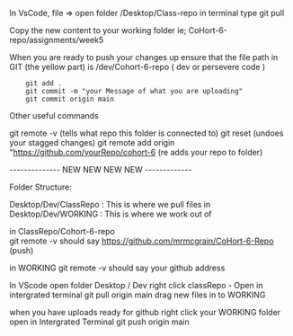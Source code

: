 
<!-- to get new class information -->

In VsCode, file => open folder  /Desktop/Class-repo
in terminal type     git pull

Copy the new content to your working folder
    ie; CoHort-6-repo/assignments/week5

When you are ready to push your changes up 
    ensure that the file path in GIT  (the yellow part)
        is /dev/Cohort-6-repo   (  dev or persevere code )

        git add .
        git commit -m "your Message of what you are uploading"
        git commit origin main

Other useful commands

git remote -v     (tells what repo this folder is connected to)
git reset         (undoes your stagged changes)
git remote add origin "https://github.com/yourRepo/cohort-6     (re adds your repo to folder)


-------------- NEW NEW NEW NEW -------------

Folder Structure: 

Desktop/Dev/ClassRepo    : This is where we pull files in
Desktop/Dev/WORKING      : This is where we work out of


 in ClassRepo/Cohort-6-repo   
 git remote -v should say https://github.com/mrmcgrain/CoHort-6-Repo (push)

 in WORKING 
 git remote -v should say your github address

 In VScode open folder Desktop / Dev
  right click classRepo  - Open in intergrated  terminal
            git pull origin main
    drag new files in to WORKING

when you have uploads ready for github
   right click your WORKING folder
      open in Intergrated Terminal
            git push origin main


            
